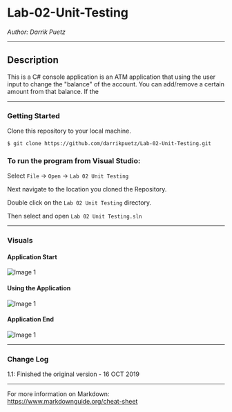 # Lab-02-Unit-Testing


*Author: Darrik Puetz*

----

## Description

This is a C# console application is an ATM application that using the user input to change the "balance" of the account. You can add/remove a certain amount from that balance. If the 

---

### Getting Started
Clone this repository to your local machine.

```
$ git clone https://github.com/darrikpuetz/Lab-02-Unit-Testing.git
```

### To run the program from Visual Studio:
Select ```File``` -> ```Open``` -> ```Lab 02 Unit Testing```

Next navigate to the location you cloned the Repository.

Double click on the ```Lab 02 Unit Testing``` directory.

Then select and open ```Lab 02 Unit Testing.sln```

---


### Visuals

#### Application Start
![Image 1](https://via.placeholder.com/750x500)
#### Using the Application
![Image 1](https://via.placeholder.com/750x500)
#### Application End
![Image 1](https://via.placeholder.com/750x500)

---

### Change Log
1.1: Finished the original version - 16 OCT 2019  


------------------------------
For more information on Markdown: https://www.markdownguide.org/cheat-sheet